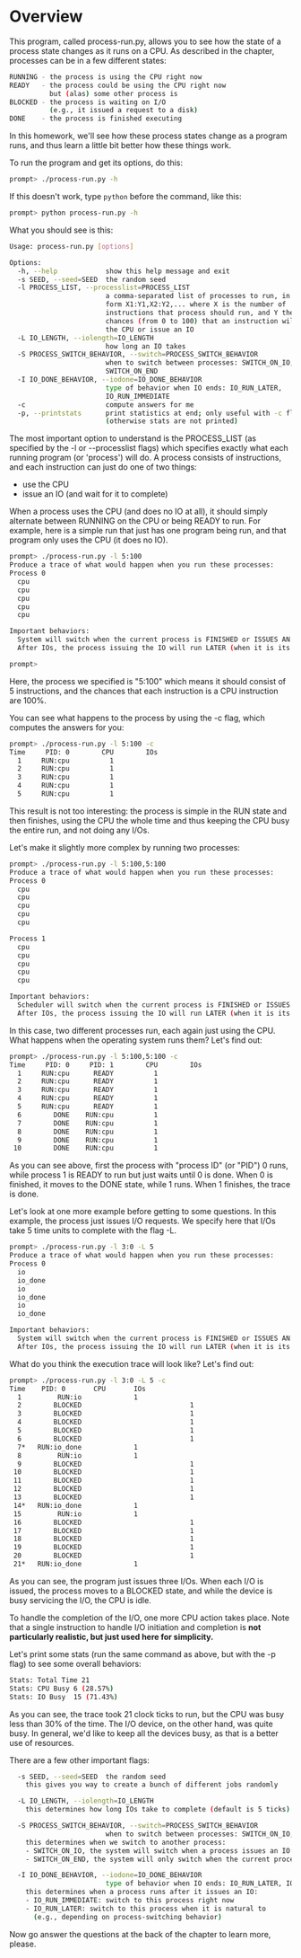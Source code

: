 
# Overview

This program, called process-run.py, allows you to see how the state of a
process state changes as it runs on a CPU. As described in the chapter, 
processes can be in a few different states:

```sh
RUNNING - the process is using the CPU right now
READY   - the process could be using the CPU right now
          but (alas) some other process is
BLOCKED - the process is waiting on I/O
          (e.g., it issued a request to a disk)
DONE    - the process is finished executing
```

In this homework, we'll see how these process states change as a program
runs, and thus learn a little bit better how these things work.

To run the program and get its options, do this:

```sh
prompt> ./process-run.py -h
```

If this doesn't work, type `python` before the command, like this:

```sh
prompt> python process-run.py -h
```

What you should see is this:

```sh
Usage: process-run.py [options]

Options:
  -h, --help            show this help message and exit
  -s SEED, --seed=SEED  the random seed
  -l PROCESS_LIST, --processlist=PROCESS_LIST
                        a comma-separated list of processes to run, in the
                        form X1:Y1,X2:Y2,... where X is the number of
                        instructions that process should run, and Y the
                        chances (from 0 to 100) that an instruction will use
                        the CPU or issue an IO
  -L IO_LENGTH, --iolength=IO_LENGTH
                        how long an IO takes
  -S PROCESS_SWITCH_BEHAVIOR, --switch=PROCESS_SWITCH_BEHAVIOR
                        when to switch between processes: SWITCH_ON_IO,
                        SWITCH_ON_END
  -I IO_DONE_BEHAVIOR, --iodone=IO_DONE_BEHAVIOR
                        type of behavior when IO ends: IO_RUN_LATER,
                        IO_RUN_IMMEDIATE
  -c                    compute answers for me
  -p, --printstats      print statistics at end; only useful with -c flag
                        (otherwise stats are not printed)
```

The most important option to understand is the PROCESS_LIST (as specified by
the -l or --processlist flags) which specifies exactly what each running
program (or 'process') will do. A process consists of instructions, and each
instruction can just do one of two things: 
- use the CPU 
- issue an IO (and wait for it to complete)

When a process uses the CPU (and does no IO at all), it should simply
alternate between RUNNING on the CPU or being READY to run. For example, here
is a simple run that just has one program being run, and that program only
uses the CPU (it does no IO).

```sh
prompt> ./process-run.py -l 5:100 
Produce a trace of what would happen when you run these processes:
Process 0
  cpu
  cpu
  cpu
  cpu
  cpu

Important behaviors:
  System will switch when the current process is FINISHED or ISSUES AN IO
  After IOs, the process issuing the IO will run LATER (when it is its turn)

prompt> 
```

Here, the process we specified is "5:100" which means it should consist of 5
instructions, and the chances that each instruction is a CPU instruction are
100%. 

You can see what happens to the process by using the -c flag, which computes the
answers for you:

```sh
prompt> ./process-run.py -l 5:100 -c
Time     PID: 0        CPU        IOs
  1     RUN:cpu          1
  2     RUN:cpu          1
  3     RUN:cpu          1
  4     RUN:cpu          1
  5     RUN:cpu          1
```

This result is not too interesting: the process is simple in the RUN state and
then finishes, using the CPU the whole time and thus keeping the CPU busy the
entire run, and not doing any I/Os.

Let's make it slightly more complex by running two processes:

```sh
prompt> ./process-run.py -l 5:100,5:100
Produce a trace of what would happen when you run these processes:
Process 0
  cpu
  cpu
  cpu
  cpu
  cpu

Process 1
  cpu
  cpu
  cpu
  cpu
  cpu

Important behaviors:
  Scheduler will switch when the current process is FINISHED or ISSUES AN IO
  After IOs, the process issuing the IO will run LATER (when it is its turn)
```

In this case, two different processes run, each again just using the CPU. What
happens when the operating system runs them? Let's find out:

```sh
prompt> ./process-run.py -l 5:100,5:100 -c
Time     PID: 0     PID: 1        CPU        IOs
  1     RUN:cpu      READY          1
  2     RUN:cpu      READY          1
  3     RUN:cpu      READY          1
  4     RUN:cpu      READY          1
  5     RUN:cpu      READY          1
  6        DONE    RUN:cpu          1
  7        DONE    RUN:cpu          1
  8        DONE    RUN:cpu          1
  9        DONE    RUN:cpu          1
 10        DONE    RUN:cpu          1
```

As you can see above, first the process with "process ID" (or "PID") 0 runs,
while process 1 is READY to run but just waits until 0 is done. When 0 is
finished, it moves to the DONE state, while 1 runs. When 1 finishes, the trace
is done.

Let's look at one more example before getting to some questions. In this
example, the process just issues I/O requests. We specify here that I/Os take 5
time units to complete with the flag -L.

```sh
prompt> ./process-run.py -l 3:0 -L 5
Produce a trace of what would happen when you run these processes:
Process 0
  io
  io_done
  io
  io_done
  io
  io_done

Important behaviors:
  System will switch when the current process is FINISHED or ISSUES AN IO
  After IOs, the process issuing the IO will run LATER (when it is its turn)
```

What do you think the execution trace will look like? Let's find out:

```sh
prompt> ./process-run.py -l 3:0 -L 5 -c
Time    PID: 0       CPU       IOs
  1         RUN:io             1
  2        BLOCKED                           1
  3        BLOCKED                           1
  4        BLOCKED                           1
  5        BLOCKED                           1
  6        BLOCKED                           1
  7*   RUN:io_done             1
  8         RUN:io             1
  9        BLOCKED                           1
 10        BLOCKED                           1
 11        BLOCKED                           1
 12        BLOCKED                           1
 13        BLOCKED                           1
 14*   RUN:io_done             1
 15         RUN:io             1
 16        BLOCKED                           1
 17        BLOCKED                           1
 18        BLOCKED                           1
 19        BLOCKED                           1
 20        BLOCKED                           1
 21*   RUN:io_done             1
```

As you can see, the program just issues three I/Os. When each I/O is issued,
the process moves to a BLOCKED state, and while the device is busy servicing
the I/O, the CPU is idle.

To handle the completion of the I/O, one more CPU action takes place. Note
that a single instruction to handle I/O initiation and completion is **not**
**particularly realistic, but just used here for simplicity.**

Let's print some stats (run the same command as above, but with the -p flag)
to see some overall behaviors: 

```sh
Stats: Total Time 21
Stats: CPU Busy 6 (28.57%)
Stats: IO Busy  15 (71.43%)
```

As you can see, the trace took 21 clock ticks to run, but the CPU was
busy less than 30% of the time. The I/O device, on the other hand, was
quite busy. In general, we'd like to keep all the devices busy, as
that is a better use of resources.

There are a few other important flags:
```sh
  -s SEED, --seed=SEED  the random seed  
    this gives you way to create a bunch of different jobs randomly

  -L IO_LENGTH, --iolength=IO_LENGTH
    this determines how long IOs take to complete (default is 5 ticks)

  -S PROCESS_SWITCH_BEHAVIOR, --switch=PROCESS_SWITCH_BEHAVIOR
                        when to switch between processes: SWITCH_ON_IO, SWITCH_ON_END
    this determines when we switch to another process:
    - SWITCH_ON_IO, the system will switch when a process issues an IO
    - SWITCH_ON_END, the system will only switch when the current process is done 

  -I IO_DONE_BEHAVIOR, --iodone=IO_DONE_BEHAVIOR
                        type of behavior when IO ends: IO_RUN_LATER, IO_RUN_IMMEDIATE
    this determines when a process runs after it issues an IO:
    - IO_RUN_IMMEDIATE: switch to this process right now
    - IO_RUN_LATER: switch to this process when it is natural to 
      (e.g., depending on process-switching behavior)
```

Now go answer the questions at the back of the chapter to learn more, please.



